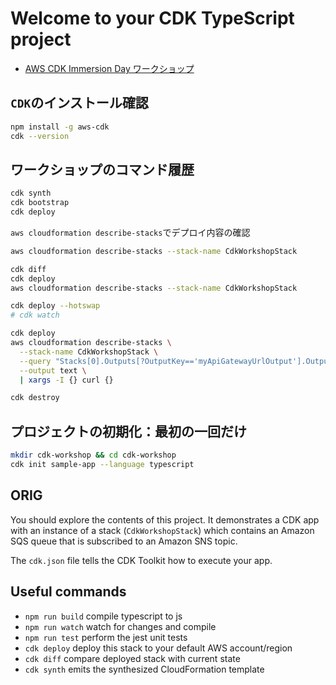 # Welcome to your CDK TypeScript project

- [AWS CDK Immersion Day ワークショップ](https://catalog.us-east-1.prod.workshops.aws/workshops/10141411-0192-4021-afa8-2436f3c66bd8/ja-JP)

## `CDK`のインストール確認

```sh
npm install -g aws-cdk
cdk --version
```

## ワークショップのコマンド履歴

```sh
cdk synth
cdk bootstrap
cdk deploy
```

`aws cloudformation describe-stacks`でデプロイ内容の確認

```sh
aws cloudformation describe-stacks --stack-name CdkWorkshopStack
```

```sh
cdk diff
cdk deploy
aws cloudformation describe-stacks --stack-name CdkWorkshopStack
```

```sh
cdk deploy --hotswap
# cdk watch
```

```sh
cdk deploy
aws cloudformation describe-stacks \
  --stack-name CdkWorkshopStack \
  --query "Stacks[0].Outputs[?OutputKey=='myApiGatewayUrlOutput'].OutputValue" \
  --output text \
  | xargs -I {} curl {}
```

```sh
cdk destroy
```

## プロジェクトの初期化：最初の一回だけ

```sh
mkdir cdk-workshop && cd cdk-workshop
cdk init sample-app --language typescript
```

## ORIG

You should explore the contents of this project. It demonstrates a CDK app with an instance of a stack (`CdkWorkshopStack`)
which contains an Amazon SQS queue that is subscribed to an Amazon SNS topic.

The `cdk.json` file tells the CDK Toolkit how to execute your app.

## Useful commands

- `npm run build`   compile typescript to js
- `npm run watch`   watch for changes and compile
- `npm run test`    perform the jest unit tests
- `cdk deploy`      deploy this stack to your default AWS account/region
- `cdk diff`        compare deployed stack with current state
- `cdk synth`       emits the synthesized CloudFormation template
